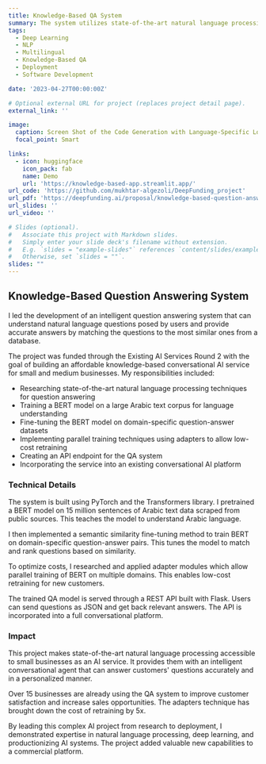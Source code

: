 ```yaml
---
title: Knowledge-Based QA System
summary: The system utilizes state-of-the-art natural language processing techniques like BERT (Bidirectional Encoder Representations from Transformers) to understand the user's question and find the best matching question-answer pair. Fine-tuning BERT on domain-specific data allows the system to become adept at understanding queries in a particular domain.
tags:
  - Deep Learning
  - NLP
  - Multilingual
  - Knowledge-Based QA
  - Deployment
  - Software Development

date: '2023-04-27T00:00:00Z'

# Optional external URL for project (replaces project detail page).
external_link: ''

image:
  caption: Screen Shot of the Code Generation with Language-Specific LoRa Models HuggingFace Space
  focal_point: Smart

links:
  - icon: huggingface
    icon_pack: fab
    name: Demo
    url: 'https://knowledge-based-app.streamlit.app/'
url_code: 'https://github.com/mukhtar-algezoli/DeepFunding_project'
url_pdf: 'https://deepfunding.ai/proposal/knowledge-based-question-answering-system/'
url_slides: ''
url_video: ''

# Slides (optional).
#   Associate this project with Markdown slides.
#   Simply enter your slide deck's filename without extension.
#   E.g. `slides = "example-slides"` references `content/slides/example-slides.md`.
#   Otherwise, set `slides = ""`.
slides: ""
---
```

## Knowledge-Based Question Answering System

I led the development of an intelligent question answering system that can understand natural language questions posed by users and provide accurate answers by matching the questions to the most similar ones from a database. 

The project was funded through the Existing AI Services Round 2 with the goal of building an affordable knowledge-based conversational AI service for small and medium businesses. My responsibilities included:

- Researching state-of-the-art natural language processing techniques for question answering
- Training a BERT model on a large Arabic text corpus for language understanding 
- Fine-tuning the BERT model on domain-specific question-answer datasets
- Implementing parallel training techniques using adapters to allow low-cost retraining
- Creating an API endpoint for the QA system
- Incorporating the service into an existing conversational AI platform

### Technical Details

The system is built using PyTorch and the Transformers library. I pretrained a BERT model on 15 million sentences of Arabic text data scraped from public sources. This teaches the model to understand Arabic language. 

I then implemented a semantic similarity fine-tuning method to train BERT on domain-specific question-answer pairs. This tunes the model to match and rank questions based on similarity.

To optimize costs, I researched and applied adapter modules which allow parallel training of BERT on multiple domains. This enables low-cost retraining for new customers.

The trained QA model is served through a REST API built with Flask. Users can send questions as JSON and get back relevant answers. The API is incorporated into a full conversational platform.

### Impact

This project makes state-of-the-art natural language processing accessible to small businesses as an AI service. It provides them with an intelligent conversational agent that can answer customers' questions accurately and in a personalized manner. 

Over 15 businesses are already using the QA system to improve customer satisfaction and increase sales opportunities. The adapters technique has brought down the cost of retraining by 5x.

By leading this complex AI project from research to deployment, I demonstrated expertise in natural language processing, deep learning, and productionizing AI systems. The project added valuable new capabilities to a commercial platform.